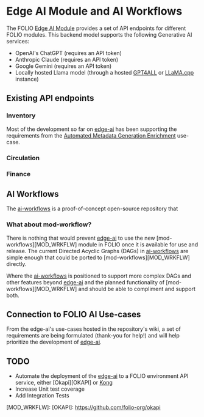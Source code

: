 # Edge AI Module and AI Workflows

The FOLIO [Edge AI Module][EDGE_AI] provides a set of 
API endpoints for different FOLIO modules. This backend model supports the following 
Generative AI services:

- OpenAI's ChatGPT (requires an API token)
- Anthropic Claude (requires an API token)
- Google Gemini (requires an API token)
- Locally hosted Llama model (through a hosted [GPT4ALL]() or [LLaMA.cpp](https://github.com/ggerganov/llama.cpp) instance)

## Existing API endpoints

### Inventory
Most of the development so far on [edge-ai][EDGE_AI] has been supporting the requirements from the 
[Automated Metadata Generation Enrichment](https://github.com/folio-labs/ai-workflows/wiki/Automated-Metadata-Generation-Enrichment)
use-case. 

### Circulation

### Finance

## AI Workflows
The [ai-workflows][AI_WRKFLW] is a proof-of-concept open-source repository that 

### What about mod-workflow?
There is nothing that would prevent [edge-ai][EDGE_AI] to use the new [mod-workflows][MOD_WRKFLW]
module in FOLIO once it is available for use and release. The current Directed Acyclic Graphs (DAGs) in
[ai-workflows][AI_WRKFLW] are simple enough that could be ported to [mod-workflows][MOD_WRKFLW] directly.

Where the [ai-workflows][AI_WRKFLW] is positioned to support more complex DAGs and other features beyond
[edge-ai][EDGE_AI] and the planned functionality of [mod-workflows][MOD_WRKFLW] and should be able to 
compliment and support both. 

## Connection to FOLIO AI Use-cases
From the edge-ai's use-cases hosted in the repository's wiki, a set of requirements are
being formulated (thank-you for help!) and will help prioritize the development of [edge-ai][EDGE_AI].



## TODO
- Automate the deployment of the [edge-ai][EDGE_AI] to a FOLIO environment API service, 
  either [Okapi][OKAPI] or [Kong][KONG]
- Increase Unit test coverage
- Add Integration Tests

[AI_WRKFLW]: https://github.com/folio-labs/ai-workflows
[EDGE_AI]: https://github.com/folio-labs/edge-ai
[KONG]: https://konghq.com/
[MOD_WRKFLW]: 
[OKAPI]: https://github.com/folio-org/okapi
